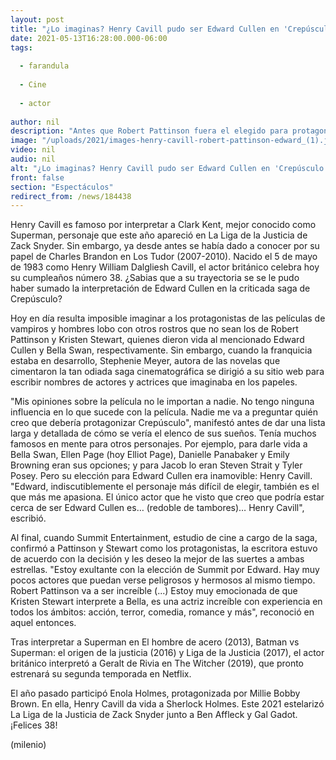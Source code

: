 ```yaml
---
layout: post
title: "¿Lo imaginas? Henry Cavill pudo ser Edward Cullen en 'Crepúsculo'; era el favorito de la autora"
date: 2021-05-13T16:28:00.000-06:00
tags:
  
  - farandula
  
  - Cine
  
  - actor
  
author: nil
description: "Antes que Robert Pattinson fuera el elegido para protagonizar la saga de vampiros y hombres lobo, Henry Cavill era el preferido de la escritora Stephenie Meyer. "
image: "/uploads/2021/images-henry-cavill-robert-pattinson-edward_(1).jpg"
video: nil
audio: nil
alt: "¿Lo imaginas? Henry Cavill pudo ser Edward Cullen en 'Crepúsculo'; era el favorito de la autora"
front: false
section: "Espectáculos"
redirect_from: /news/184438
---
```


Henry Cavill es famoso por interpretar a Clark Kent, mejor conocido como Superman, personaje que este año apareció en La Liga de la Justicia de Zack Snyder. Sin embargo, ya desde antes se había dado a conocer por su papel de Charles Brandon en Los Tudor (2007-2010). Nacido el 5 de mayo de 1983 como Henry William Dalgliesh Cavill, el actor británico celebra hoy su cumpleaños número 38. ¿Sabias que a su trayectoria se se le pudo haber sumado la interpretación de Edward Cullen en la criticada saga de Crepúsculo? 

Hoy en día resulta imposible imaginar a los protagonistas de las películas de vampiros y hombres lobo con otros rostros que no sean los de Robert Pattinson y Kristen Stewart, quienes dieron vida al mencionado Edward Cullen y Bella Swan, respectivamente. Sin embargo, cuando la franquicia estaba en desarrollo, Stephenie Meyer, autora de las novelas que cimentaron la tan odiada saga cinematográfica se dirigió a su sitio web para escribir nombres de actores y actrices que imaginaba en los papeles. 

"Mis opiniones sobre la película no le importan a nadie. No tengo ninguna influencia en lo que sucede con la película. Nadie me va a preguntar quién creo que debería protagonizar Crepúsculo", manifestó antes de dar una lista larga y detallada de cómo se vería el elenco de sus sueños. Tenía muchos famosos en mente para otros personajes. Por ejemplo, para darle vida a Bella Swan, Ellen Page (hoy Elliot Page), Danielle Panabaker y Emily Browning eran sus opciones; y para Jacob lo eran Steven Strait y Tyler Posey. Pero su elección para Edward Cullen era inamovible: Henry Cavill. "Edward, indiscutiblemente el personaje más difícil de elegir, también es el que más me apasiona. El único actor que he visto que creo que podría estar cerca de ser Edward Cullen es… (redoble de tambores)… Henry Cavill", escribió. 

Al final, cuando Summit Entertainment, estudio de cine a cargo de la saga, confirmó a Pattinson y Stewart como los protagonistas, la escritora estuvo de acuerdo con la decisión y les deseo la mejor de las suertes a ambas estrellas. "Estoy exultante con la elección de Summit por Edward. Hay muy pocos actores que puedan verse peligrosos y hermosos al mismo tiempo. Robert Pattinson va a ser increíble (...) Estoy muy emocionada de que Kristen Stewart interprete a Bella, es una actriz increíble con experiencia en todos los ámbitos: acción, terror, comedia, romance y más", reconoció en aquel entonces. 

Tras interpretar a Superman en El hombre de acero (2013), Batman vs Superman: el origen de la justicia (2016) y Liga de la Justicia (2017), el actor británico interpretó a Geralt de Rivia en The Witcher (2019), que pronto estrenará su segunda temporada en Netflix. 

El año pasado participó Enola Holmes, protagonizada por Millie Bobby Brown. En ella, Henry Cavill da vida a Sherlock Holmes. Este 2021 estelarizó La Liga de la Justicia de Zack Snyder junto a Ben Affleck y Gal Gadot. ¡Felices 38! 

(milenio)
